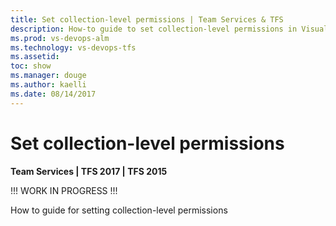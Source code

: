 ```yaml
---
title: Set collection-level permissions | Team Services & TFS
description: How-to guide to set collection-level permissions in Visual Studio Team Services (VSTS) or Team Foundation Server (TFS)
ms.prod: vs-devops-alm
ms.technology: vs-devops-tfs
ms.assetid: 
toc: show
ms.manager: douge
ms.author: kaelli
ms.date: 08/14/2017
---
```



# Set collection-level permissions 

**Team Services | TFS 2017 | TFS 2015** 

<!--- TO BE COMPLETED   --> 

!!! WORK IN PROGRESS !!!  

How to guide for setting collection-level permissions 
